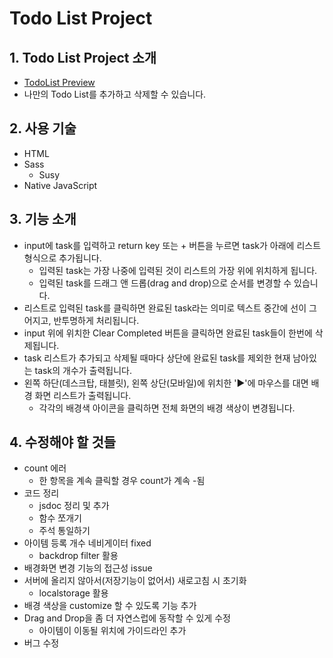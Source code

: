 # Todo List Project

## 1. Todo List Project 소개

* [TodoList Preview](http://hyeyoon.github.io/todolist)
* 나만의 Todo List를 추가하고 삭제할 수 있습니다.

## 2. 사용 기술
* HTML
* Sass
  * Susy
* Native JavaScript

## 3. 기능 소개

* input에 task를 입력하고 return key 또는 + 버튼을 누르면 task가 아래에 리스트 형식으로 추가됩니다.
    * 입력된 task는 가장 나중에 입력된 것이 리스트의 가장 위에 위치하게 됩니다.
    * 입력된 task를 드래그 앤 드롭(drag and drop)으로 순서를 변경할 수 있습니다.
* 리스트로 입력된 task를 클릭하면 완료된 task라는 의미로 텍스트 중간에 선이 그어지고, 반투명하게 처리됩니다.
* input 위에 위치한 Clear Completed 버튼을 클릭하면 완료된 task들이 한번에 삭제됩니다.
* task 리스트가 추가되고 삭제될 때마다 상단에 완료된 task를 제외한 현재 남아있는 task의 개수가 출력됩니다.
* 왼쪽 하단(데스크탑, 태블릿), 왼쪽 상단(모바일)에 위치한 '▶'에 마우스를 대면 배경 화면 리스트가 출력됩니다.
    * 각각의 배경색 아이콘을 클릭하면 전체 화면의 배경 색상이 변경됩니다.

## 4. 수정해야 할 것들

* count 에러
  * 한 항목을 계속 클릭할 경우 count가 계속 -됨
* 코드 정리
  * jsdoc 정리 및 추가
  * 함수 쪼개기
  * 주석 통일하기
* 아이템 등록 개수 네비게이터 fixed
  * backdrop filter 활용
* 배경화면 변경 기능의 접근성 issue
* 서버에 올리지 않아서(저장기능이 없어서) 새로고침 시 초기화
  * localstorage 활용
* 배경 색상을 customize 할 수 있도록 기능 추가
* Drag and Drop을 좀 더 자연스럽에 동작할 수 있게 수정
    * 아이템이 이동될 위치에 가이드라인 추가
* 버그 수정
